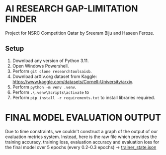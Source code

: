 # AI RESEARCH GAP-LIMITATION FINDER
Project for NSRC Competition Qatar by Sreeram Biju and Haseen Feroze.
## Setup
1. Download any version of Python 3.11.
2. Open Windows Powershell.
3. Perform `git clone researchtoolsaisb`.
4. Download arXiv.org dataset from Kaggle: https://www.kaggle.com/datasets/Cornell-University/arxiv.
5. Perform `python -m venv .venv`.
6. Perform `.\.venv\Scripts\activate` to 
7. Perform `pip install -r requirements.txt` to install libraries required.

# FINAL MODEL EVALUATION OUTPUT
Due to time constraints, we couldn't construct a graph of the output of our evaluation metrics system. Instead, here is the raw file which provides the training accuracy, training loss, evaluation accuracy and evaluation loss for the final model over 5 epochs (every 0.2-0.3 epochs) -> [trainer_state.json](models/final%20model/trainer_state.json)
